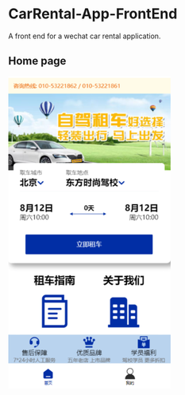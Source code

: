 # CarRental-App-FrontEnd
A front end for a wechat car rental application.
## Home page 
<p align="left">
  <img src="Home.png" alt="Home page" width="327" height="627">
</p>
